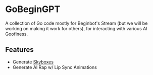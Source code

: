 # GoBeginGPT

A collection of Go code mostly for Beginbot's Stream (but we will be working on making it work for others), for interacting with various AI Goofiness.

## Features

- Generate [Skyboxes](https://github.com/davidbegin/GoBeginGPT)
- Generate AI Rap w/ Lip Sync Animations
